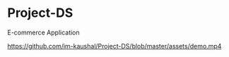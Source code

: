 # Project-DS
E-commerce Application

https://github.com/im-kaushal/Project-DS/blob/master/assets/demo.mp4
